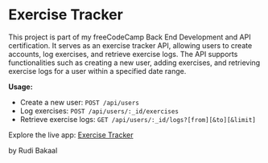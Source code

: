 # Exercise Tracker

This project is part of my freeCodeCamp Back End Development and API certification. It serves as an exercise tracker API, allowing users to create accounts, log exercises, and retrieve exercise logs. The API supports functionalities such as creating a new user, adding exercises, and retrieving exercise logs for a user within a specified date range.

**Usage:**
- Create a new user: `POST /api/users`
- Log exercises: `POST /api/users/:_id/exercises`
- Retrieve exercise logs: `GET /api/users/:_id/logs?[from][&to][&limit]`

Explore the live app: [Exercise Tracker](http://project-exercisetracker.bfskinner1995.repl.co/)

by Rudi Bakaal
